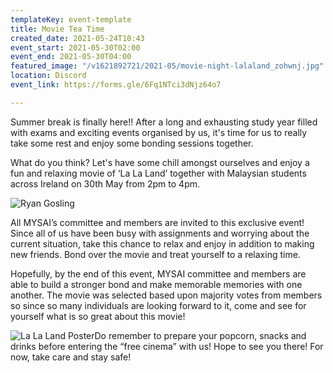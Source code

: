 ```yaml
---
templateKey: event-template
title: Movie Tea Time
created_date: 2021-05-24T10:43
event_start: 2021-05-30T02:00
event_end: 2021-05-30T04:00
featured_image: "/v1621892721/2021-05/movie-night-lalaland_zohwnj.jpg"
location: Discord
event_link: https://forms.gle/6Fq1NTci3dNjz64o7

---
```

Summer break is finally here!! After a long and exhausting study year filled with exams and exciting events organised by us, it's time for us to really take some rest and enjoy some bonding sessions together.

What do you think? Let's have some chill amongst ourselves and enjoy a fun and relaxing movie of ‘La La Land’ together with Malaysian students across Ireland on 30th May from 2pm to 4pm.

![Ryan Gosling](/v1621893370/2021-05/movie-night-lalaland-ryan_kvsuxx.jpg "Ryan Gosling")

All MYSAI’s committee and members are invited to this exclusive event! Since all of us have been busy with assignments and worrying about the current situation, take this chance to relax and enjoy in addition to making new friends. Bond over the movie and treat yourself to a relaxing time.

Hopefully, by the end of this event, MYSAI committee and members are able to build a stronger bond and make memorable memories with one another. The movie was selected based upon majority votes from members so since so many individuals are looking forward to it, come and see for yourself what is so great about this movie!

![La La Land Poster](/v1621893390/2021-05/movie-night-lalaland-animation_agqeke.jpg "La La Land Poster")Do remember to prepare your popcorn, snacks and drinks before entering the “free cinema” with us! Hope to see you there! For now, take care and stay safe!